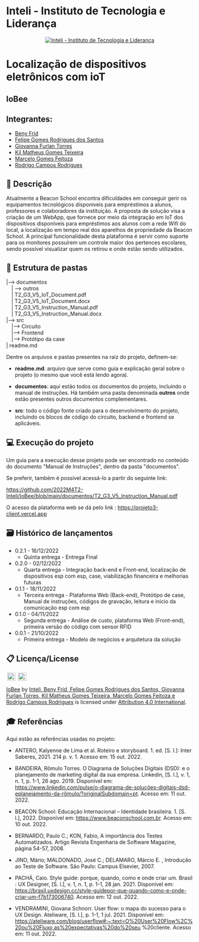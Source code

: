 # Inteli - Instituto de Tecnologia e Liderança 

<p align="center">
<a href= "https://www.inteli.edu.br/"><img src="https://www.inteli.edu.br/wp-content/uploads/2021/08/20172028/marca_1-2.png" alt="Inteli - Instituto de Tecnologia e Liderança" border="0"></a>
</p>

# Localização de dispositivos eletrônicos com ioT

## IoBee

## Integrantes: 
- <a href="https://www.linkedin.com/in/beny-frid-b70290254/">Beny Frid</a>
- <a href="https://www.linkedin.com/in/felipe-gomes-526186232/">Felipe Gomes Rodrigues dos Santos</a> 
- <a href="https://www.linkedin.com/in/giovanna-furlan-torres-378316182/">Giovanna Furlan Torres</a>
- <a href="https://www.linkedin.com/in/kil-matheus-gomes-teixeira-78257020a/">Kil Matheus Gomes Teixeira</a> 
- <a href="https://www.linkedin.com/in/marcelofeitoza7/">Marcelo Gomes Feitoza</a>
- <a href="https://www.linkedin.com/in/rodrigo-campos-8b70191ab/">Rodrigo Campos Rodrigues</a> 

## 📝 Descrição

Atualmente a Beacon School encontra dificuldades em conseguir gerir os equipamentos tecnológicos disponíveis para empréstimos a alunos, professores e colaboradores da instituição. A proposta de solução visa a criação de um WebApp, que fornece por meio da integração em IoT dos dispositivos disponíveis para empréstimos aos alunos com a rede Wifi do local, a localização em tempo real dos aparelhos de propriedade da Beacon School. A principal funcionalidade desta plataforma é servir como suporte para os monitores possuírem um controle maior dos pertences escolares, sendo possível visualizar quem os retirou e onde estão sendo utilizados.

## 📁 Estrutura de pastas


|--> documentos<br>
  &emsp;| --> outros <br>
  &emsp;| T2_G3_V5_IoT_Document.pdf<br>
  &emsp;| T2_G3_V5_IoT_Document.docx<br>
  &emsp;| T2_G3_V5_Instruction_Manual.pdf<br>
  &emsp;| T2_G3_V5_Instruction_Manual.docx<br>
|--> src<br>
  &emsp;|--> Circuito<br>
  &emsp;|--> Frontend<br>
  &emsp;|--> Protótipo da case<br>
| readme.md<br>

Dentre os arquivos e pastas presentes na raiz do projeto, definem-se:

- <b>readme.md</b>: arquivo que serve como guia e explicação geral sobre o projeto (o mesmo que você está lendo agora).

- <b>documentos</b>: aqui estão todos os documentos do projeto, incluindo o manual de instruções. Há também uma pasta denominada <b>outros</b> onde estão presentes outros documentos complementares.

- <b>src</b>: todo o código fonte criado para o desenvolvimento do projeto, incluindo os blocos de código do circuito, backend e frontend se aplicáveis.

## 💻 Execução do projeto

Um guia para a execução desse projeto pode ser encontrado no conteúdo do documento "Manual de Instruções", dentro da pasta "documentos".

Se preferir, também é possível acessá-lo a partir do seguinte link:

https://github.com/2022M4T2-Inteli/IoBee/blob/main/documentos/T2_G3_V5_Instruction_Manual.pdf

O acesso da plataforma web se dá pelo link : https://projeto3-client.vercel.app 


## 🗃 Histórico de lançamentos

* 0.2.1 - 16/12/2022
    * Quinta entrega - Entrega Final
* 0.2.0 - 02/12/2022
    * Quarta entrega - Integração back-end e Front-end, localização de dispositivos esp com esp, case, viabilização financeira e melhorias futuras
* 0.1.1 - 18/11/2022
    * Terceira entrega - Plataforma Web (Back-end), Protótipo de case, Manual de instruções, códigos de gravação, leitura e inicio da comunicação esp com esp
* 0.1.0 - 04/11/2022
    * Segunda entrega - Análise de custo, plataforma Web (Front-end), primeira versão do código com sensor RFID
* 0.0.1 - 21/10/2022
    * Primeira entrega - Modelo de negócios e arquitetura da solução

	
## 📋 Licença/License

<img style="height:22px!important;margin-left:3px;vertical-align:text-bottom;" src="https://mirrors.creativecommons.org/presskit/icons/cc.svg?ref=chooser-v1">
<img style="height:22px!important;margin-left:3px;vertical-align:text-bottom;" src="https://mirrors.creativecommons.org/presskit/icons/by.svg?ref=chooser-v1">



<p xmlns:cc="http://creativecommons.org/ns#" xmlns:dct="http://purl.org/dc/terms/"><a property="dct:title" rel="cc:attributionURL" href="#">IoBee</a> by <a rel="cc:attributionURL dct:creator" property="cc:attributionName" href="#">Inteli, Beny Frid, Felipe Gomes Rodrigues dos Santos, Giovanna Furlan Torres, Kil Matheus Gomes Teixeira, Marcelo Gomes Feitoza e Rodrigo Campos Rodrigues</a> is licensed under <a href="http://creativecommons.org/licenses/by/4.0/?ref=chooser-v1" target="_blank" rel="license noopener noreferrer" style="display:inline-block;">Attribution 4.0 International</a>.</p>


## 🎓 Referências

Aqui estão as referências usadas no projeto:

- ANTERO, Kalyenne de Lima et al. Roteiro e storyboard. 1. ed. [S. l.]: Inter Saberes, 2021.
214 p. v. 1. Acesso em: 15 out. 2022.

- BANDEIRA, Rômulo Torres. O Diagrama de Soluções Digitais (DSD): e o planejamento de
marketing digital da sua empresa. Linkedin, [S. l.], v. 1, n. 1, p. 1-1, 26 ago. 2019.
Disponível em: https://www.linkedin.com/pulse/o-diagrama-de-soluções-digitais-dsd-eplanejamento-da-rômulo/?originalSubdomain=pt. Acesso em: 11 out. 2022.

- BEACON School: Educação Internacional – Identidade brasileira. 1. [S. l.], 2022.
Disponível em: https://www.beaconschool.com.br. Acesso em: 10 out. 2022.

- BERNARDO, Paulo C.; KON, Fabio, A importância dos Testes Automatizados. Artigo
Revista Engenharia de Software Magazine, página 54-57, 2008.

- JINO, Mário; MALDONADO, José C.; DELAMARO, Márcio E. , Introdução ao Teste de
Software. São Paulo: Campus Elsevier, 2007.

- PACHÁ, Caio. Style guide: porque, quando, como e onde criar um. Brasil : UX Designer,
[S. l.], v. 1, n. 1, p. 1-1, 28 jan. 2021. Disponível em: https://brasil.uxdesign.cc/style-guidepor-que-quando-como-e-onde-criar-um-f7b173006740. Acesso em: 12 out. 2022.

- VENDRAMINI, Giovana Schnorr. User flow: o mapa do sucesso para o UX Design.
Ateliware, [S. l.], p. 1-1, 1 jul. 2021. Disponível em: https://ateliware.com/blog/userflow#:~:text=O%20User%20Flow%2C%20ou%20Fluxo,as%20expectativas%20do%20seu
%20cliente. Acesso em: 11 out. 2022.

